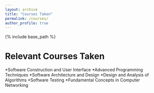 ```yaml
---
layout: archive
title: "Courses Taken"
permalink: /courses/
author_profile: true
---
```


{% include base_path %}

Relevant Courses Taken
=======
*Software Construction and User Interface
*Advanced Programming Techniques
*Software Architecture and Design
*Design and Analysis of Algorithms
*Software Testing
*Fundamental Concepts in Computer Networking
